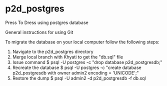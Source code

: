 # p2d_postgres
Press To Dress using postgres database

General instructions for using Git

To migrate the database on your local computer follow the following steps:

1) Navigate to the p2d_postgres directory
2) Merge local branch with Khyati to get the "db.sql" file
3) Issue command
$ psql -U postgres -c "drop database p2d_postgresdb;"
4) Recreate the database
$  psql -U postgres -c "create database p2d_postgresdb with owner admin2 encoding = 'UNICODE';"
5) Restore the dump
$ psql -U admin2 -d p2d_postgresdb -f db.sql
